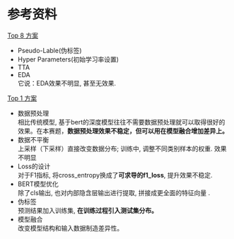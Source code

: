 # 参考资料
[Top 8 方案](https://zhuanlan.zhihu.com/p/101554661)  
- Pseudo-Lable(伪标签)
- Hyper Parameters(初始学习率设置)
- TTA
- EDA  
它说：EDA效果不明显, 甚至无效果.   

[Top 1 方案](https://github.com/cxy229/BDCI2019-SENTIMENT-CLASSIFICATION)
- 数据预处理  
相比传统模型, 基于bert的深度模型往往不需要数据预处理就可以取得很好的效果。在本赛题，**数据预处理效果不稳定，但可以用在模型融合增加差异上。**
- 数据不平衡  
上采样（下采样）直接改变数据分布; 训练中, 调整不同类别样本的权重. 效果不明显
- Loss的设计  
对于F1指标, 将cross_entropy换成了**可求导的f1_loss**, 提升效果不稳定. 
- BERT模型优化  
除了cls输出, 也对内部隐含层输出进行提取, 拼接成更全面的特征向量 .
- 伪标签  
预测结果加入训练集, **在训练过程引入测试集分布。** 
- 模型融合  
改变模型结构和输入数据制造差异性。
